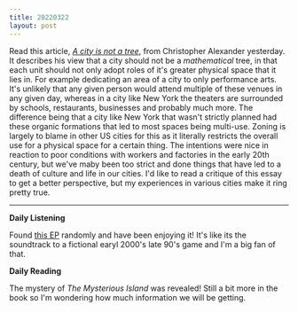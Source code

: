```yaml
---
title: 20220322
layout: post
---
```


Read this article, *[A city is not a tree](http://en.bp.ntu.edu.tw/wp-content/uploads/2011/12/06-Alexander-A-city-is-not-a-tree.pdf)*, from Christopher Alexander yesterday. It describes his view that a city should not be a *mathematical* tree, in that each unit should not only adopt roles of it's greater physical space that it lies in. For example dedicating an area of a city to only performance arts. It's unlikely that any given person would attend multiple of these venues in any given day, whereas in a city like New York the theaters are surrounded by schools, restaurants, businesses and probably much more. The difference being that a city like New York that wasn't strictly planned had these organic formations that led to most spaces being multi-use. Zoning is largely to blame in other US cities for this as it literally restricts the overall use for a physical space for a certain thing. The intentions were nice in reaction to poor conditions with workers and factories in the early 20th century, but we've maby been too strict and done things that have led to a death of culture and life in our cities. I'd like to read a critique of this essay to get a better perspective, but my experiences in various cities make it ring pretty true. 

---

**Daily Listening**

Found [this EP](https://open.spotify.com/album/2N35clwJXKNPPtuchtssJZ?si=C84fVHMxRLyAQbZi4DL4fw) randomly and have been enjoying it! It's like its the soundtrack to a fictional earyl 2000's late 90's game and I'm a big fan of that.

**Daily Reading**

The mystery of *The Mysterious Island* was revealed! Still a bit more in the book so I'm wondering how much information we will be getting.